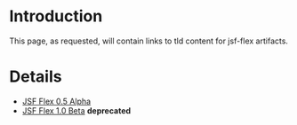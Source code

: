 # Introduction #

This page, as requested, will contain links to tld content for jsf-flex artifacts.


# Details #

  * [JSF Flex 0.5 Alpha](http://jsf-flex.googlecode.com/svn/wiki/jsf-flex-taglib-0.5a.xml)
  * [JSF Flex 1.0 Beta](http://jsf-flex.googlecode.com/svn/wiki/jsf-flex-tld-content-1.0b.xml) **deprecated**
